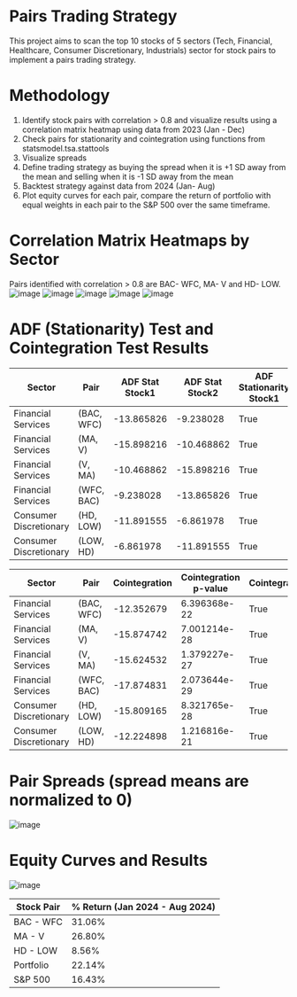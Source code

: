 # Pairs Trading Strategy
This project aims to scan the top 10 stocks of 5 sectors (Tech, Financial, Healthcare, Consumer Discretionary, Industrials) sector for stock pairs to implement a pairs trading strategy.

# Methodology
1. Identify stock pairs with correlation > 0.8 and visualize results using a correlation matrix heatmap using data from 2023 (Jan - Dec)
2. Check pairs for stationarity and cointegration using functions from statsmodel.tsa.stattools
3. Visualize spreads
4. Define trading strategy as buying the spread when it is +1 SD away from the mean and selling when it is -1 SD away from the mean
5. Backtest strategy against data from 2024 (Jan- Aug)
6. Plot equity curves for each pair, compare the return of portfolio with equal weights in each pair to the S&P 500 over the same timeframe.

# Correlation Matrix Heatmaps by Sector
Pairs identified with correlation > 0.8 are BAC- WFC, MA- V and HD- LOW.
![image](https://github.com/user-attachments/assets/c5c549df-a478-4710-8353-90f2d99d324b)
![image](https://github.com/user-attachments/assets/e6e448cb-6e9a-4fb8-b080-092819be5d59)
![image](https://github.com/user-attachments/assets/b8045878-df7f-488b-ab67-322e8d5b939b)
![image](https://github.com/user-attachments/assets/53f24076-240e-4c06-b0f3-166519846227)
![image](https://github.com/user-attachments/assets/31992841-b3a4-4a32-8598-7dd177aceddf)

# ADF (Stationarity) Test and Cointegration Test Results

| Sector               | Pair              | ADF Stat Stock1 | ADF Stat Stock2 | ADF Stationarity Stock1 | ADF Stationarity Stock2 | ADF p-value Stock1 | ADF p-value Stock2 |
|----------------------|-------------------|-----------------|-----------------|-------------------------|-------------------------|--------------------|--------------------|
| Financial Services   | (BAC, WFC)       | -13.865826      | -9.238028       | True                    | True                    | 6.600628e-26       | 1.610591e-15       |
| Financial Services   | (MA, V)          | -15.898216      | -10.468862      | True                    | True                    | 8.387689e-29       | 1.300054e-18       |
| Financial Services   | (V, MA)          | -10.468862      | -15.898216      | True                    | True                    | 1.300054e-18       | 8.387689e-29       |
| Financial Services   | (WFC, BAC)       | -9.238028       | -13.865826      | True                    | True                    | 1.610591e-15       | 6.600628e-26       |
| Consumer Discretionary | (HD, LOW)      | -11.891555      | -6.861978       | True                    | True                    | 5.852387e-22       | 1.593923e-09       |
| Consumer Discretionary | (LOW, HD)      | -6.861978       | -11.891555      | True                    | True                    | 1.593923e-09       | 5.852387e-22       |

| Sector               | Pair              | Cointegration   | Cointegration p-value | Cointegrated |
|----------------------|-------------------|-----------------|-----------------------|--------------|
| Financial Services   | (BAC, WFC)       | -12.352679      | 6.396368e-22          | True         |
| Financial Services   | (MA, V)          | -15.874742      | 7.001214e-28          | True         |
| Financial Services   | (V, MA)          | -15.624532      | 1.379227e-27          | True         |
| Financial Services   | (WFC, BAC)       | -17.874831      | 2.073644e-29          | True         |
| Consumer Discretionary | (HD, LOW)      | -15.809165      | 8.321765e-28          | True         |
| Consumer Discretionary | (LOW, HD)      | -12.224898      | 1.216816e-21          | True         |

# Pair Spreads (spread means are normalized to 0)
![image](https://github.com/user-attachments/assets/31e01b9d-65a1-49f4-afea-ebbdabb847a5)

# Equity Curves and Results
![image](https://github.com/user-attachments/assets/2b236ebf-c198-4b08-9008-6b45ad63df80)

| Stock Pair   | % Return (Jan 2024 - Aug 2024)|
|--------------|-------------------|
| BAC - WFC    | 31.06%            |
| MA - V       | 26.80%            |
| HD - LOW     | 8.56%             |
| Portfolio    | 22.14%            |
| S&P 500      | 16.43%            |




